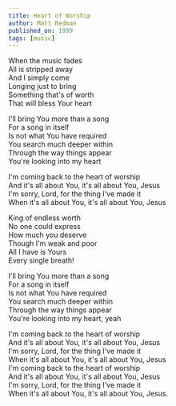 ```yaml
---
title: Heart of Worship
author: Matt Redman
published_on: 1999
tags: [music]
---
```


When the music fades  
All is stripped away  
And I simply come  
Longing just to bring  
Something that's of worth  
That will bless Your heart  
  
I'll bring You more than a song  
For a song in itself  
Is not what You have required  
You search much deeper within  
Through the way things appear  
You're looking into my heart  
  
I'm coming back to the heart of worship  
And it's all about You, it's all about You, Jesus  
I'm sorry, Lord, for the thing I've made it  
When it's all about You, it's all about You, Jesus  
  
King of endless worth  
No one could express  
How much you deserve  
Though I'm weak and poor  
All I have is Yours  
Every single breath!  
  
I'll bring You more than a song  
For a song in itself  
Is not what You have required  
You search much deeper within  
Through the way things appear  
You're looking into my heart, yeah  
  
I'm coming back to the heart of worship  
And it's all about You, it's all about You, Jesus  
I'm sorry, Lord, for the thing I've made it  
When it's all about You, it's all about You, Jesus  
I'm coming back to the heart of worship  
And it's all about You, it's all about You, Jesus  
I'm sorry, Lord, for the thing I've made it  
When it's all about You, it's all about You, Jesus.  
